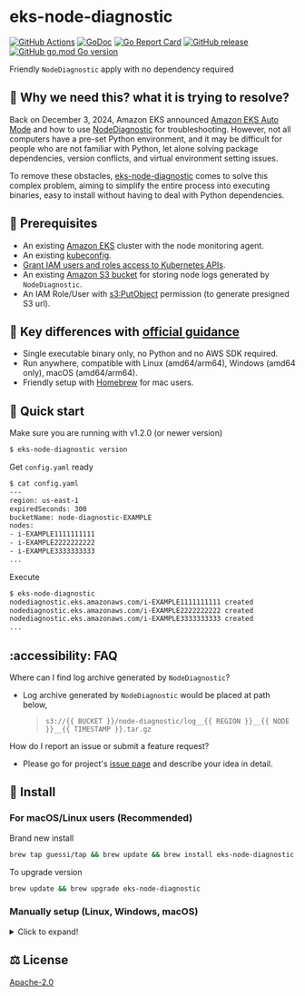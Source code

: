 # eks-node-diagnostic

[![GitHub Actions](https://github.com/guessi/eks-node-diagnostic/actions/workflows/go.yml/badge.svg?branch=main)](https://github.com/guessi/eks-node-diagnostic/actions/workflows/go.yml)
[![GoDoc](https://godoc.org/github.com/guessi/eks-node-diagnostic?status.svg)](https://godoc.org/github.com/guessi/eks-node-diagnostic)
[![Go Report Card](https://goreportcard.com/badge/github.com/guessi/eks-node-diagnostic)](https://goreportcard.com/report/github.com/guessi/eks-node-diagnostic)
[![GitHub release](https://img.shields.io/github/release/guessi/eks-node-diagnostic.svg)](https://github.com/guessi/eks-node-diagnostic/releases/latest)
[![GitHub go.mod Go version](https://img.shields.io/github/go-mod/go-version/guessi/eks-node-diagnostic)](https://github.com/guessi/eks-node-diagnostic/blob/main/go.mod)

Friendly `NodeDiagnostic` apply with no dependency required

## 🤔 Why we need this? what it is trying to resolve?

Back on December 3, 2024, Amazon EKS announced [Amazon EKS Auto Mode](https://aws.amazon.com/blogs/containers/getting-started-with-amazon-eks-auto-mode/) and how to use [NodeDiagnostic](https://docs.aws.amazon.com/eks/latest/userguide/auto-get-logs.html) for troubleshooting. However, not all computers have a pre-set Python environment, and it may be difficult for people who are not familiar with Python, let alone solving package dependencies, version conflicts, and virtual environment setting issues.

To remove these obstacles, [eks-node-diagnostic](https://github.com/guessi/eks-node-diagnostic) comes to solve this complex problem, aiming to simplify the entire process into executing binaries, easy to install without having to deal with Python dependencies.

## 🔢 Prerequisites

* An existing [Amazon EKS](https://docs.aws.amazon.com/eks/latest/userguide/what-is-eks.html) cluster with the node monitoring agent.
* An existing [kubeconfig](https://docs.aws.amazon.com/eks/latest/userguide/create-kubeconfig.html).
* [Grant IAM users and roles access to Kubernetes APIs](https://docs.aws.amazon.com/eks/latest/userguide/grant-k8s-access.html).
* An existing [Amazon S3 bucket](https://docs.aws.amazon.com/AmazonS3/latest/userguide/creating-buckets-s3.html) for storing node logs generated by `NodeDiagnostic`.
* An IAM Role/User with [s3:PutObject](https://docs.aws.amazon.com/AmazonS3/latest/API/API_PutObject.html) permission (to generate presigned S3 url).

## 👀 Key differences with [official guidance](https://docs.aws.amazon.com/eks/latest/userguide/auto-get-logs.html)

* Single executable binary only, no Python and no AWS SDK required.
* Run anywhere, compatible with Linux (amd64/arm64), Windows (amd64 only), macOS (amd64/arm64).
* Friendly setup with [Homebrew](https://brew.sh/) for mac users.

## 🚀 Quick start

Make sure you are running with v1.2.0 (or newer version)

```bash
$ eks-node-diagnostic version
```

Get `config.yaml` ready

```bash
$ cat config.yaml
---
region: us-east-1
expiredSeconds: 300
bucketName: node-diagnostic-EXAMPLE
nodes:
- i-EXAMPLE1111111111
- i-EXAMPLE2222222222
- i-EXAMPLE3333333333
...
```

Execute

```bash
$ eks-node-diagnostic
nodediagnostic.eks.amazonaws.com/i-EXAMPLE1111111111 created
nodediagnostic.eks.amazonaws.com/i-EXAMPLE2222222222 created
nodediagnostic.eks.amazonaws.com/i-EXAMPLE3333333333 created
...
```

## :accessibility: FAQ

Where can I find log archive generated by `NodeDiagnostic`?

* Log archive generated by `NodeDiagnostic` would be placed at path below,

    > `s3://{{ BUCKET }}/node-diagnostic/log__{{ REGION }}__{{ NODE }}__{{ TIMESTAMP }}.tar.gz`

How do I report an issue or submit a feature request?

* Please go for project's [issue page](https://github.com/guessi/eks-node-diagnostic/issues) and describe your idea in detail.

## 👷 Install

### For macOS/Linux users (Recommended)

Brand new install

```bash
brew tap guessi/tap && brew update && brew install eks-node-diagnostic
```

To upgrade version

```bash
brew update && brew upgrade eks-node-diagnostic
```

### Manually setup (Linux, Windows, macOS)

<details><!-- markdownlint-disable-line -->
<summary>Click to expand!</summary><!-- markdownlint-disable-line -->

#### For Linux users

```bash
curl -fsSL https://github.com/guessi/eks-node-diagnostic/releases/latest/download/eks-node-diagnostic-Linux-$(uname -m).tar.gz -o - | tar zxvf -
mv -vf ./eks-node-diagnostic /usr/local/bin/eks-node-diagnostic
```

#### For macOS users

```bash
curl -fsSL https://github.com/guessi/eks-node-diagnostic/releases/latest/download/eks-node-diagnostic-Darwin-$(uname -m).tar.gz -o - | tar zxvf -
mv -vf ./eks-node-diagnostic /usr/local/bin/eks-node-diagnostic
```

#### For Windows users

```powershell
$SRC = 'https://github.com/guessi/eks-node-diagnostic/releases/latest/download/eks-node-diagnostic-Windows-x86_64.tar.gz'
$DST = 'C:\Temp\eks-node-diagnostic-Windows-x86_64.tar.gz'
Invoke-RestMethod -Uri $SRC -OutFile $DST
```

</details>

## ⚖️ License

[Apache-2.0](LICENSE)
